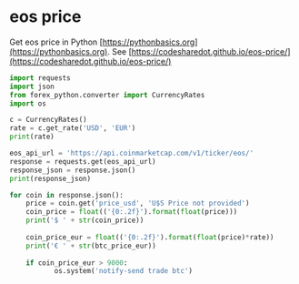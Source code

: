 # eos price

Get eos price in Python [https://pythonbasics.org](https://pythonbasics.org).
See [https://codesharedot.github.io/eos-price/](https://codesharedot.github.io/eos-price/)

```python
import requests
import json
from forex_python.converter import CurrencyRates
import os

c = CurrencyRates()
rate = c.get_rate('USD', 'EUR') 
print(rate)

eos_api_url = 'https://api.coinmarketcap.com/v1/ticker/eos/'
response = requests.get(eos_api_url)
response_json = response.json()
print(response_json)

for coin in response.json():
    price = coin.get('price_usd', 'U$S Price not provided')
    coin_price = float(('{0:.2f}').format(float(price)))
    print('$ ' + str(coin_price))
    
    coin_price_eur = float(('{0:.2f}').format(float(price)*rate))   
    print('€ ' + str(btc_price_eur))
    
    if coin_price_eur > 9000:
           os.system('notify-send trade btc')
           
```
